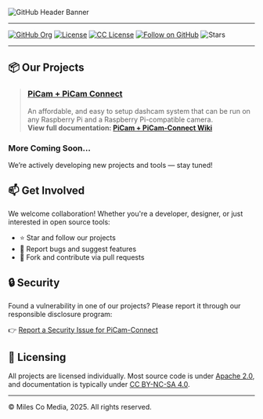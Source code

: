 
![GitHub Header Banner](https://github.com/PiCam-Connect/.github/blob/72ef8e13ddc612987569f995af7a56e9345712eb/Wiki-3.png)
___
[![GitHub Org](https://img.shields.io/badge/GitHub-Miles%20Co%20Media-181717?logo=github)](https://github.com/Tys0nat0r01)
[![License](https://img.shields.io/badge/License-Apache%202.0-blue.svg)](https://www.apache.org/licenses/LICENSE-2.0)
[![CC License](https://img.shields.io/badge/Docs%20License-CC%20BY--NC--SA%204.0-lightgrey.svg)](https://creativecommons.org/licenses/by-nc-sa/4.0/)
[![Follow on GitHub](https://img.shields.io/github/followers/Tys0nat0r01?label=Follow&style=social)](https://github.com/Tys0nat0r01)
![Stars](https://img.shields.io/github/stars/Tys0nat0r01/PiCam-Connect?style=social)


___

## 📦 Our Projects

> ### [PiCam + PiCam Connect](https://github.com/MilesCoMedia/PiCam)
> An affordable, and easy to setup dashcam system that can be run on any Raspberry Pi and a Raspberry Pi-compatible camera.            
> **View full documentation: [PiCam + PiCam-Connect Wiki](https://github.com/MilesCoMedia/PiCam/wiki)**


### More Coming Soon...
We’re actively developing new projects and tools — stay tuned!

## 📫 Get Involved

We welcome collaboration! Whether you're a developer, designer, or just interested in open source tools:

- ⭐ Star and follow our projects
- 🐛 Report bugs and suggest features
- 📂 Fork and contribute via pull requests

## 🔒 Security

Found a vulnerability in one of our projects? Please report it through our responsible disclosure program:

👉 [Report a Security Issue for PiCam-Connect](https://github.com/Tys0nat0r01/PiCam-Connect/security/advisories/new)

## 📜 Licensing

All projects are licensed individually. Most source code is under [Apache 2.0](https://www.apache.org/licenses/LICENSE-2.0), and documentation is typically under [CC BY-NC-SA 4.0](https://creativecommons.org/licenses/by-nc-sa/4.0/).

---

© Miles Co Media, 2025. All rights reserved.
